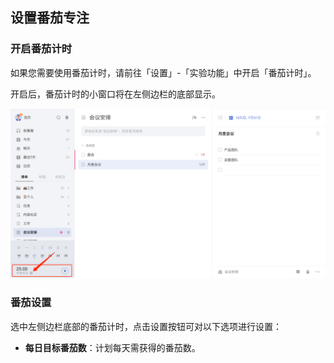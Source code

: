 ## 设置番茄专注

### 开启番茄计时
如果您需要使用番茄计时，请前往「设置」-「实验功能」中开启「番茄计时」。

开启后，番茄计时的小窗口将在左侧边栏的底部显示。

![](../../images/web/43.png)

### 番茄设置

选中左侧边栏底部的番茄计时，点击设置按钮可对以下选项进行设置：

* **每日目标番茄数**：计划每天需获得的番茄数。